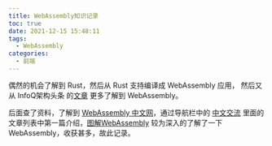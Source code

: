 ```yaml
---
title: WebAssembly知识记录
toc: true
date: 2021-12-15 15:48:11
tags:
  - WebAssembly
categories:
  - 前端
---
```


偶然的机会了解到 Rust，然后从 Rust 支持编译成 WebAssembly 应用， 然后又从 InfoQ架构头条 的[文章][wasm] 更多了解到 WebAssembly。

后面查了资料，了解到 [WebAssembly 中文网][wasm-cn]，通过导航栏中的 [中文交流][中文交流] 里面的文章列表中第一篇介绍，[图解WebAssembly][图解WebAssembly] 较为深入的了解了一下 WebAssembly，收获甚多，故此记录。

[wasm]: https://mp.weixin.qq.com/s/uqUzI_IywPMPfIcWBnpmcg "云原生的下一步，或从WebAssembly在边缘取代Docker开始"
[wasm-cn]: http://webassembly.org.cn/ "WebAssembly 中文网"
[中文交流]: https://www.w3ctech.com/category/18 "中文交流"
[图解WebAssembly]: https://www.w3ctech.com/topic/2011 "图解 WASM"
